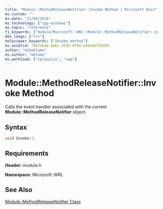 ```yaml
---
title: "Module::MethodReleaseNotifier::Invoke Method | Microsoft Docs"
ms.custom: ""
ms.date: "11/04/2016"
ms.technology: ["cpp-windows"]
ms.topic: "reference"
f1_keywords: ["module/Microsoft::WRL::Module::MethodReleaseNotifier::Invoke"]
dev_langs: ["C++"]
helpviewer_keywords: ["Invoke method"]
ms.assetid: 7467abab-9abc-4fd5-8f0e-ee9a4ef282b9
author: "mikeblome"
ms.author: "mblome"
ms.workload: ["cplusplus", "uwp"]
---
```

# Module::MethodReleaseNotifier::Invoke Method

Calls the event handler associated with the current **Module::MethodReleaseNotifier** object.

## Syntax

```cpp
void Invoke();
```

## Requirements

**Header:** module.h

**Namespace:** Microsoft::WRL

## See Also

[Module::MethodReleaseNotifier Class](../windows/module-methodreleasenotifier-class.md)